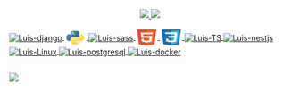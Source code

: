 
<!---
Luisero/Luisero is a ✨ special ✨ repository because its `README.md` (this file) appears on your GitHub profile.
You can click the Preview link to take a look at your changes.
--->


          
<div align="center">
  <a href="https://github.com/luisero">
  <img height="150em" src="https://github-readme-stats.vercel.app/api?username=luisero&show_icons=true&theme=react&include_all_commits=true&count_private=true"/>
  <img height="150em" src="https://github-readme-stats.vercel.app/api/top-langs/?username=luisero&layout=compact&langs_count=7&theme=react"/>
</div>
<div style="display: inline_block"><br>
  <img align="center" alt="Luis-django" height="30" width="40" src="https://img.icons8.com/color/344/django.png">
  <img align="center" alt="Luis-Python" height="30" width="40" src="https://raw.githubusercontent.com/devicons/devicon/master/icons/python/python-original.svg">
  <img align="center" alt="Luis-sass" height="30" width="40" src="https://img.icons8.com/color/344/sass.png">
  <img align="center" alt="Luis-HTML" height="30" width="40" src="https://raw.githubusercontent.com/devicons/devicon/master/icons/html5/html5-original.svg">
  <img align="center" alt="Luis-CSS" height="30" width="40" src="https://raw.githubusercontent.com/devicons/devicon/master/icons/css3/css3-original.svg">
  <img align="center" alt="Luis-TS" height="30" width="40" src="https://cdn.jsdelivr.net/gh/devicons/devicon/icons/typescript/typescript-original.svg">
  <img align="center" alt="Luis-nestjs" height="30" width="40" src="https://cdn.jsdelivr.net/gh/devicons/devicon/icons/nestjs/nestjs-plain.svg">                  
 <img align="center" alt="Luis-Linux" height="30" width="40" src="https://cdn.jsdelivr.net/gh/devicons/devicon/icons/linux/linux-original.svg">
 <img align="center" alt="Luis-postgresql" height="30" width="40"  src="https://cdn.jsdelivr.net/gh/devicons/devicon/icons/postgresql/postgresql-original-wordmark.svg">
          <img align="center" alt="Luis-docker" height="30" width="40"  src="https://cdn.jsdelivr.net/gh/devicons/devicon/icons/docker/docker-original-wordmark.svg">
  

  
  
  
  
  
  
      
          
  
</div>
  
  ##
 
<div> 
  
  
 	
  <a href="https://br.linkedin.com/in/luis-henrique-moura-da-silva-12570720a" target="_blank"><img src="https://img.shields.io/badge/-LinkedIn-%230077B5?style=for-the-badge&logo=linkedin&logoColor=white" target="_blank"></a> 
 
 

 
</div>
